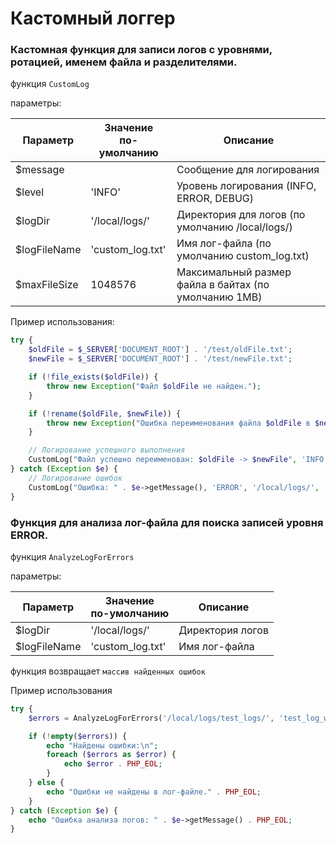 # Кастомный логгер

### Кастомная функция для записи логов с уровнями, ротацией, именем файла и разделителями.

функция `CustomLog`

параметры:

| Параметр | Значение<br />по-умолчанию | Описание                                                                               |
| ---------------- | --------------------------------------------- | ---------------------------------------------------------------------------------------------- |
| $message         |                                               | Сообщение для логирования                                               |
| $level           | 'INFO'                                        | Уровень логирования (INFO, ERROR, DEBUG)                                     |
| $logDir          | '/local/logs/'                                | Директория для логов (по умолчанию /local/logs/)                  |
| $logFileName     | 'custom_log.txt'                              | Имя лог-файла (по умолчанию custom_log.txt)                              |
| $maxFileSize     | 1048576                                       | Максимальный размер файла в байтах (по умолчанию 1MB) |

Пример использования:

```php
try {
    $oldFile = $_SERVER['DOCUMENT_ROOT'] . '/test/oldFile.txt';
    $newFile = $_SERVER['DOCUMENT_ROOT'] . '/test/newFile.txt';

    if (!file_exists($oldFile)) {
        throw new Exception("Файл $oldFile не найден.");
    }

    if (!rename($oldFile, $newFile)) {
        throw new Exception("Ошибка переименования файла $oldFile в $newFile.");
    }

    // Логирование успешного выполнения
    CustomLog("Файл успешно переименован: $oldFile -> $newFile", 'INFO', '/local/logs/', 'rename_agent_log.txt');
} catch (Exception $e) {
    // Логирование ошибок
    CustomLog("Ошибка: " . $e->getMessage(), 'ERROR', '/local/logs/', 'rename_log.txt');
}
```

### Функция для анализа лог-файла для поиска записей уровня ERROR.

функция `AnalyzeLogForErrors`

параметры:

| Параметр | Значение<br />по-умолчанию | Описание                |
| ---------------- | --------------------------------------------- | ------------------------------- |
| $logDir          | '/local/logs/'                                | Директория логов |
| $logFileName     | 'custom_log.txt'                              | Имя лог-файла        |

функция возвращает `массив найденных ошибок`

Пример использования

```php
try {
    $errors = AnalyzeLogForErrors('/local/logs/test_logs/', 'test_log_with_separator.txt');

    if (!empty($errors)) {
        echo "Найдены ошибки:\n";
        foreach ($errors as $error) {
            echo $error . PHP_EOL;
        }
    } else {
        echo "Ошибки не найдены в лог-файле." . PHP_EOL;
    }
} catch (Exception $e) {
    echo "Ошибка анализа логов: " . $e->getMessage() . PHP_EOL;
}

```
